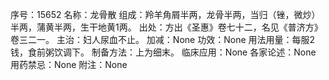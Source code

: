 序号：15652
名称：龙骨散
组成：羚羊角屑半两，龙骨半两，当归（锉，微炒）半两，蒲黄半两，生干地黄1两。
出处：方出《圣惠》卷七十二，名见《普济方》卷三二一。
主治：妇人尿血不止。
加减：None
功效：None
用法用量：每服2钱，食前粥饮调下。
制备方法：上为细末。
临床应用：None
各家论述：None
用药禁忌：None
附注：None
